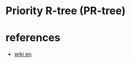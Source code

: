 # Priority R-tree (PR-tree)



# references 
- [wiki en](https://en.wikipedia.org/wiki/Priority_R-tree)
